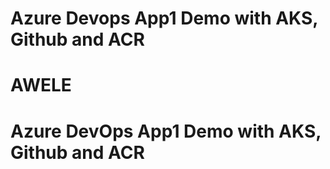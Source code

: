 # Azure Devops App1 Demo with AKS, Github and ACR

# AWELE
# Azure DevOps App1 Demo with AKS, Github and ACR
